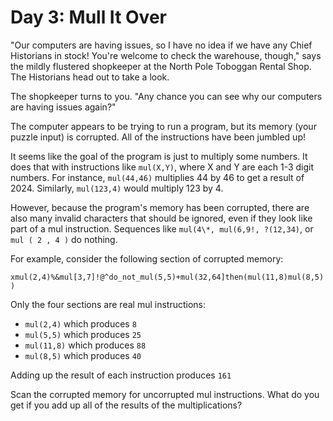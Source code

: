 # Day 3: Mull It Over

"Our computers are having issues, so I have no idea if we have any Chief
Historians in stock! You're welcome to check the warehouse, though," says the
mildly flustered shopkeeper at the North Pole Toboggan Rental Shop. The
Historians head out to take a look.

The shopkeeper turns to you. "Any chance you can see why our computers are
having issues again?"

The computer appears to be trying to run a program, but its memory (your puzzle
input) is corrupted. All of the instructions have been jumbled up!

It seems like the goal of the program is just to multiply some numbers. It does
that with instructions like `mul(X,Y)`, where X and Y are each 1-3 digit
numbers. For instance, `mul(44,46)` multiplies 44 by 46 to get a result of 2024.
Similarly, `mul(123,4)` would multiply 123 by 4.

However, because the program's memory has been corrupted, there are also many
invalid characters that should be ignored, even if they look like part of a mul
instruction. Sequences like `mul(4\*, mul(6,9!, ?(12,34)`, or `mul ( 2 , 4 )` do
nothing.

For example, consider the following section of corrupted memory:

`xmul(2,4)%&mul[3,7]!@^do_not_mul(5,5)+mul(32,64]then(mul(11,8)mul(8,5))`

Only the four sections are real mul instructions:

- `mul(2,4)` which produces `8`
- `mul(5,5)` which produces `25`
- `mul(11,8)` which produces `88`
- `mul(8,5)` which produces `40`

Adding up the result of each instruction produces `161`

Scan the corrupted memory for uncorrupted mul instructions. What do you get if
you add up all of the results of the multiplications?
